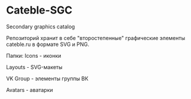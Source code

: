 # Cateble-SGC
Secondary graphics catalog

Репозиторий хранит в себе "второстепенные" графические элементы cateble.ru в формате SVG и PNG.

Папки:
Icons - иконки

Layouts - SVG-макеты 

VK Group - элементы группы ВК

Avatars - аватарки
